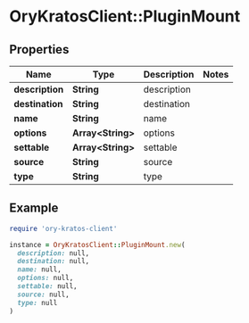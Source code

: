 # OryKratosClient::PluginMount

## Properties

| Name | Type | Description | Notes |
| ---- | ---- | ----------- | ----- |
| **description** | **String** | description |  |
| **destination** | **String** | destination |  |
| **name** | **String** | name |  |
| **options** | **Array&lt;String&gt;** | options |  |
| **settable** | **Array&lt;String&gt;** | settable |  |
| **source** | **String** | source |  |
| **type** | **String** | type |  |

## Example

```ruby
require 'ory-kratos-client'

instance = OryKratosClient::PluginMount.new(
  description: null,
  destination: null,
  name: null,
  options: null,
  settable: null,
  source: null,
  type: null
)
```

